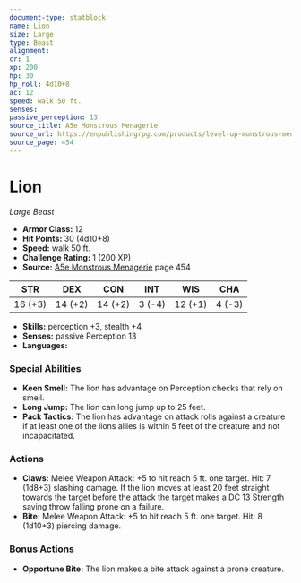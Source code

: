 ```yaml
---
document-type: statblock
name: Lion
size: Large
type: Beast
alignment: 
cr: 1
xp: 200
hp: 30
hp_roll: 4d10+8
ac: 12
speed: walk 50 ft.
senses: 
passive_perception: 13
source_title: A5e Monstrous Menagerie
source_url: https://enpublishingrpg.com/products/level-up-monstrous-menagerie-a5e
source_page: 454
---
```


# Lion

*Large* *Beast*

- **Armor Class:** 12
- **Hit Points:** 30 (4d10+8)
- **Speed:** walk 50 ft.
- **Challenge Rating:** 1 (200 XP)
- **Source:** [A5e Monstrous Menagerie](https://enpublishingrpg.com/products/level-up-monstrous-menagerie-a5e) page 454

| STR | DEX | CON | INT | WIS | CHA |
| --- | --- | --- | --- | --- | --- |
| 16 (+3) | 14 (+2) | 14 (+2) | 3 (-4) | 12 (+1) | 4 (-3) |

- **Skills:** perception +3, stealth +4
- **Senses:** passive Perception 13
- **Languages:** 

### Special Abilities

- **Keen Smell:** The lion has advantage on Perception checks that rely on smell.
- **Long Jump:** The lion can long jump up to 25 feet.
- **Pack Tactics:** The lion has advantage on attack rolls against a creature if at least one of the lions allies is within 5 feet of the creature and not incapacitated.

### Actions

- **Claws:** Melee Weapon Attack: +5 to hit  reach 5 ft.  one target. Hit: 7 (1d8+3) slashing damage. If the lion moves at least 20 feet straight towards the target before the attack  the target makes a DC 13 Strength saving throw  falling prone on a failure.
- **Bite:** Melee Weapon Attack: +5 to hit  reach 5 ft.  one target. Hit: 8 (1d10+3) piercing damage.

### Bonus Actions

- **Opportune Bite:** The lion makes a bite attack against a prone creature.
